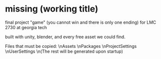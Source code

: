 # missing (working title)
final project "game" (you cannot win and there is only one ending) for LMC 2730 at georgia tech

built with unity, blender, and every free asset we could find.

Files that must be copied:
\nAssets
\nPackages
\nProjectSettings
\nUserSettings
\n(The rest will be generated upon startup)
